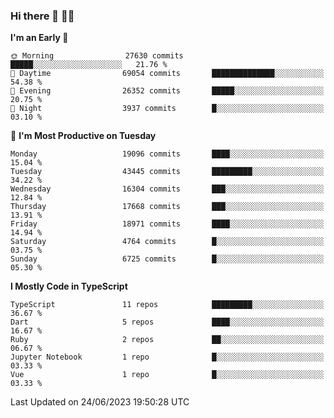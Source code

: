 ### Hi there 👋 🧑‍💻



<!--START_SECTION:waka-->
**I'm an Early 🐤** 

```text
🌞 Morning                27630 commits       █████░░░░░░░░░░░░░░░░░░░░   21.76 % 
🌆 Daytime                69054 commits       ██████████████░░░░░░░░░░░   54.38 % 
🌃 Evening                26352 commits       █████░░░░░░░░░░░░░░░░░░░░   20.75 % 
🌙 Night                  3937 commits        █░░░░░░░░░░░░░░░░░░░░░░░░   03.10 % 
```
📅 **I'm Most Productive on Tuesday** 

```text
Monday                   19096 commits       ████░░░░░░░░░░░░░░░░░░░░░   15.04 % 
Tuesday                  43445 commits       █████████░░░░░░░░░░░░░░░░   34.22 % 
Wednesday                16304 commits       ███░░░░░░░░░░░░░░░░░░░░░░   12.84 % 
Thursday                 17668 commits       ███░░░░░░░░░░░░░░░░░░░░░░   13.91 % 
Friday                   18971 commits       ████░░░░░░░░░░░░░░░░░░░░░   14.94 % 
Saturday                 4764 commits        █░░░░░░░░░░░░░░░░░░░░░░░░   03.75 % 
Sunday                   6725 commits        █░░░░░░░░░░░░░░░░░░░░░░░░   05.30 % 
```


**I Mostly Code in TypeScript** 

```text
TypeScript               11 repos            █████████░░░░░░░░░░░░░░░░   36.67 % 
Dart                     5 repos             ████░░░░░░░░░░░░░░░░░░░░░   16.67 % 
Ruby                     2 repos             ██░░░░░░░░░░░░░░░░░░░░░░░   06.67 % 
Jupyter Notebook         1 repo              █░░░░░░░░░░░░░░░░░░░░░░░░   03.33 % 
Vue                      1 repo              █░░░░░░░░░░░░░░░░░░░░░░░░   03.33 % 
```




 Last Updated on 24/06/2023 19:50:28 UTC
<!--END_SECTION:waka-->


